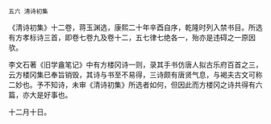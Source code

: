     五六 清诗初集 

   《清诗初集》十二卷，蒋玉渊选，康熙二十年辛酉自序，乾隆时列入禁书目。所选有方孝标诗三首，即卷七卷九及卷十二，五七律七绝各一，殆亦是违碍之一原因欤。

   李文石著《旧学盦笔记》中有方楼冈诗一则，录其手书仿唐人拟古乐府百首之三，云方楼冈集已奉旨销毁，其诗与书至不易得，三诗颇有唐贤气息，与褐夫古文可称二妙也。予不知诗，未审《清诗初集》所选者如何，但因此而方楼冈之诗共得有六篇，亦大是好事也。

   十二月十日。

